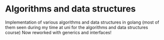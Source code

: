# Algorithms and data structures

Implementation of various algorithms and data structures in golang (most of them seen during my time at uni for the algorithms and data structures course)
Now reworked with generics and interfaces!